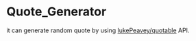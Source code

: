 # Quote_Generator
it can generate random quote by using [lukePeavey/quotable](https://github.com/lukePeavey/quotable) API.
